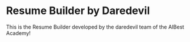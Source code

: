 # Resume Builder by Daredevil
This is the Resume Builder developed by the daredevil team of the AIBest Academy!
